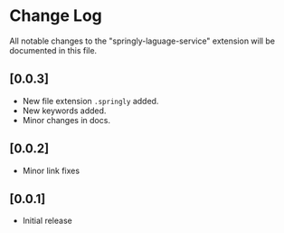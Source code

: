 # Change Log

All notable changes to the "springly-laguage-service" extension will be documented in this file.


## [0.0.3]

- New file extension `.springly` added.
- New keywords added.
- Minor changes in docs.

## [0.0.2]

- Minor link fixes

## [0.0.1]

- Initial release